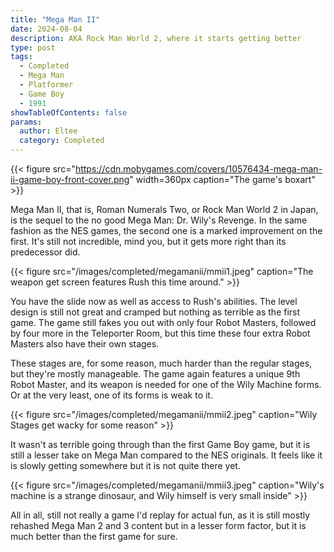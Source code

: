 ```yaml
---
title: "Mega Man II"
date: 2024-08-04
description: AKA Rock Man World 2, where it starts getting better
type: post
tags:
  - Completed
  - Mega Man
  - Platformer
  - Game Boy
  - 1991
showTableOfContents: false
params:
  author: Eltee
  category: Completed
---
```


{{< figure src="https://cdn.mobygames.com/covers/10576434-mega-man-ii-game-boy-front-cover.png" width=360px caption="The game's boxart" >}}

Mega Man II, that is, Roman Numerals Two, or Rock Man World 2 in Japan, is the sequel to the no good Mega Man: Dr. Wily's Revenge. In the same fashion as the NES games, the second one is a marked improvement on the first. It's still not incredible, mind you, but it gets more right than its predecessor did.

{{< figure src="/images/completed/megamanii/mmii1.jpeg" caption="The weapon get screen features Rush this time around." >}}

You have the slide now as well as access to Rush's abilities. The level design is still not great and cramped but nothing as terrible as the first game. The game still fakes you out with only four Robot Masters, followed by four more in the Teleporter Room, but this time these four extra Robot Masters also have their own stages.

These stages are, for some reason, much harder than the regular stages, but they're mostly manageable. The game again features a unique 9th Robot Master, and its weapon is needed for one of the Wily Machine forms. Or at the very least, one of its forms is weak to it.

{{< figure src="/images/completed/megamanii/mmii2.jpeg" caption="Wily Stages get wacky for some reason" >}}

It wasn't as terrible going through than the first Game Boy game, but it is still a lesser take on Mega Man compared to the NES originals. It feels like it is slowly getting somewhere but it is not quite there yet.

{{< figure src="/images/completed/megamanii/mmii3.jpeg" caption="Wily's machine is a strange dinosaur, and Wily himself is very small inside" >}}

All in all, still not really a game I'd replay for actual fun, as it is still mostly rehashed Mega Man 2 and 3 content but in a lesser form factor, but it is much better than the first game for sure.
